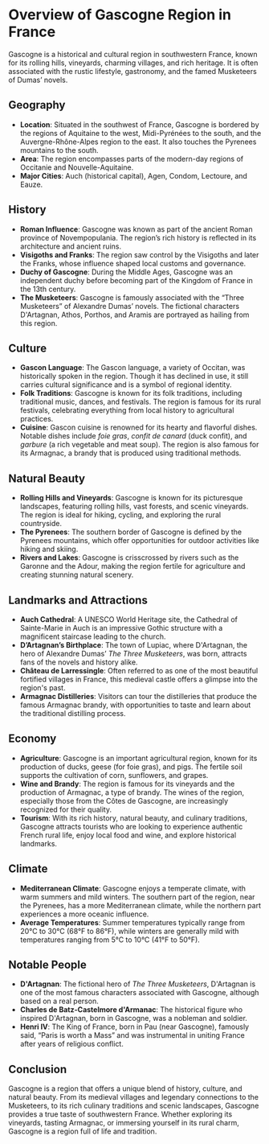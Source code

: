 # Overview of Gascogne Region in France

Gascogne is a historical and cultural region in southwestern France, known for its rolling hills, vineyards, charming villages, and rich heritage. It is often associated with the rustic lifestyle, gastronomy, and the famed Musketeers of Dumas’ novels.

## Geography
- **Location**: Situated in the southwest of France, Gascogne is bordered by the regions of Aquitaine to the west, Midi-Pyrénées to the south, and the Auvergne-Rhône-Alpes region to the east. It also touches the Pyrenees mountains to the south.
- **Area**: The region encompasses parts of the modern-day regions of Occitanie and Nouvelle-Aquitaine.
- **Major Cities**: Auch (historical capital), Agen, Condom, Lectoure, and Eauze.

## History
- **Roman Influence**: Gascogne was known as part of the ancient Roman province of Novempopulania. The region’s rich history is reflected in its architecture and ancient ruins.
- **Visigoths and Franks**: The region saw control by the Visigoths and later the Franks, whose influence shaped local customs and governance.
- **Duchy of Gascogne**: During the Middle Ages, Gascogne was an independent duchy before becoming part of the Kingdom of France in the 13th century.
- **The Musketeers**: Gascogne is famously associated with the “Three Musketeers” of Alexandre Dumas’ novels. The fictional characters D'Artagnan, Athos, Porthos, and Aramis are portrayed as hailing from this region.

## Culture
- **Gascon Language**: The Gascon language, a variety of Occitan, was historically spoken in the region. Though it has declined in use, it still carries cultural significance and is a symbol of regional identity.
- **Folk Traditions**: Gascogne is known for its folk traditions, including traditional music, dances, and festivals. The region is famous for its rural festivals, celebrating everything from local history to agricultural practices.
- **Cuisine**: Gascon cuisine is renowned for its hearty and flavorful dishes. Notable dishes include *foie gras*, *confit de canard* (duck confit), and *garbure* (a rich vegetable and meat soup). The region is also famous for its Armagnac, a brandy that is produced using traditional methods.
  
## Natural Beauty
- **Rolling Hills and Vineyards**: Gascogne is known for its picturesque landscapes, featuring rolling hills, vast forests, and scenic vineyards. The region is ideal for hiking, cycling, and exploring the rural countryside.
- **The Pyrenees**: The southern border of Gascogne is defined by the Pyrenees mountains, which offer opportunities for outdoor activities like hiking and skiing.
- **Rivers and Lakes**: Gascogne is crisscrossed by rivers such as the Garonne and the Adour, making the region fertile for agriculture and creating stunning natural scenery.

## Landmarks and Attractions
- **Auch Cathedral**: A UNESCO World Heritage site, the Cathedral of Sainte-Marie in Auch is an impressive Gothic structure with a magnificent staircase leading to the church.
- **D’Artagnan’s Birthplace**: The town of Lupiac, where D'Artagnan, the hero of Alexandre Dumas’ *The Three Musketeers*, was born, attracts fans of the novels and history alike.
- **Château de Larressingle**: Often referred to as one of the most beautiful fortified villages in France, this medieval castle offers a glimpse into the region's past.
- **Armagnac Distilleries**: Visitors can tour the distilleries that produce the famous Armagnac brandy, with opportunities to taste and learn about the traditional distilling process.

## Economy
- **Agriculture**: Gascogne is an important agricultural region, known for its production of ducks, geese (for foie gras), and pigs. The fertile soil supports the cultivation of corn, sunflowers, and grapes.
- **Wine and Brandy**: The region is famous for its vineyards and the production of Armagnac, a type of brandy. The wines of the region, especially those from the Côtes de Gascogne, are increasingly recognized for their quality.
- **Tourism**: With its rich history, natural beauty, and culinary traditions, Gascogne attracts tourists who are looking to experience authentic French rural life, enjoy local food and wine, and explore historical landmarks.

## Climate
- **Mediterranean Climate**: Gascogne enjoys a temperate climate, with warm summers and mild winters. The southern part of the region, near the Pyrenees, has a more Mediterranean climate, while the northern part experiences a more oceanic influence.
- **Average Temperatures**: Summer temperatures typically range from 20°C to 30°C (68°F to 86°F), while winters are generally mild with temperatures ranging from 5°C to 10°C (41°F to 50°F).

## Notable People
- **D'Artagnan**: The fictional hero of *The Three Musketeers*, D'Artagnan is one of the most famous characters associated with Gascogne, although based on a real person.
- **Charles de Batz-Castelmore d'Armanac**: The historical figure who inspired D'Artagnan, born in Gascogne, was a nobleman and soldier.
- **Henri IV**: The King of France, born in Pau (near Gascogne), famously said, “Paris is worth a Mass” and was instrumental in uniting France after years of religious conflict.

## Conclusion
Gascogne is a region that offers a unique blend of history, culture, and natural beauty. From its medieval villages and legendary connections to the Musketeers, to its rich culinary traditions and scenic landscapes, Gascogne provides a true taste of southwestern France. Whether exploring its vineyards, tasting Armagnac, or immersing yourself in its rural charm, Gascogne is a region full of life and tradition.
